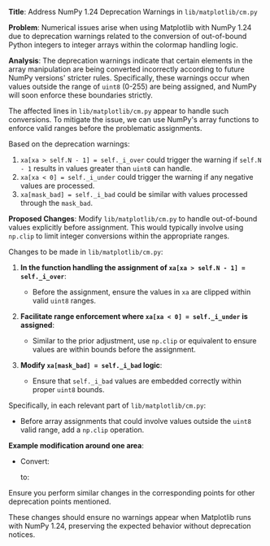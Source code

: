 **Title**: Address NumPy 1.24 Deprecation Warnings in `lib/matplotlib/cm.py`

**Problem**: Numerical issues arise when using Matplotlib with NumPy 1.24 due to deprecation warnings related to the conversion of out-of-bound Python integers to integer arrays within the colormap handling logic.

**Analysis**:
The deprecation warnings indicate that certain elements in the array manipulation are being converted incorrectly according to future NumPy versions' stricter rules. Specifically, these warnings occur when values outside the range of `uint8` (0-255) are being assigned, and NumPy will soon enforce these boundaries strictly.

The affected lines in `lib/matplotlib/cm.py` appear to handle such conversions. To mitigate the issue, we can use NumPy's array functions to enforce valid ranges before the problematic assignments.

Based on the deprecation warnings:
1. `xa[xa > self.N - 1] = self._i_over` could trigger the warning if `self.N - 1` results in values greater than `uint8` can handle.
2. `xa[xa < 0] = self._i_under` could trigger the warning if any negative values are processed.
3. `xa[mask_bad] = self._i_bad` could be similar with values processed through the `mask_bad`.

**Proposed Changes**:
Modify `lib/matplotlib/cm.py` to handle out-of-bound values explicitly before assignment. This would typically involve using `np.clip` to limit integer conversions within the appropriate ranges.

Changes to be made in `lib/matplotlib/cm.py`:

1. **In the function handling the assignment of `xa[xa > self.N - 1] = self._i_over`**:
   - Before the assignment, ensure the values in `xa` are clipped within valid `uint8` ranges.
   
2. **Facilitate range enforcement where `xa[xa < 0] = self._i_under` is assigned**:
   - Similar to the prior adjustment, use `np.clip` or equivalent to ensure values are within bounds before the assignment.
   
3. **Modify `xa[mask_bad] = self._i_bad` logic**:
   - Ensure that `self._i_bad` values are embedded correctly within proper `uint8` bounds.

Specifically, in each relevant part of `lib/matplotlib/cm.py`:
- Before array assignments that could involve values outside the `uint8` valid range, add a `np.clip` operation.

**Example modification around one area**:
- Convert:
    
  to:
    

Ensure you perform similar changes in the corresponding points for other deprecation points mentioned.

These changes should ensure no warnings appear when Matplotlib runs with NumPy 1.24, preserving the expected behavior without deprecation notices.